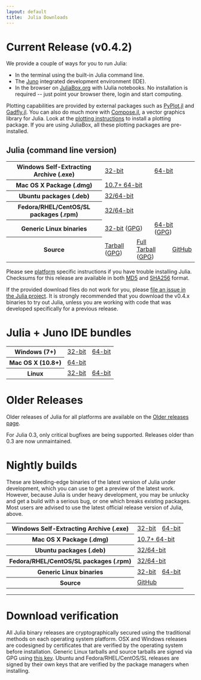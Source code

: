 ```yaml
---
layout: default
title:  Julia Downloads
---
```


# Current Release (v0.4.2)

We provide a couple of ways for you to run Julia:

* In the terminal using the built-in Julia command line.
* The [Juno](http://www.junolab.org) integrated development environment (IDE).
* In the browser on [JuliaBox.org](https://www.juliabox.org) with IJulia notebooks. No installation is required -- just point your browser there, login and start computing.

Plotting capabilities are provided by external packages such as
[PyPlot.jl](https://github.com/stevengj/PyPlot.jl) and
[Gadfly.jl](http://gadflyjl.org). You can also do much more with
[Compose.jl](http://composejl.org), a vector graphics library for
Julia. Look at the [plotting instructions](plotting.html) to install a
plotting package. If you are using JuliaBox, all these plotting
packages are pre-installed.

## Julia (command line version)
<table class="downloads"><tbody>
<tr>
    <th> Windows Self-Extracting Archive (.exe) </th>
    <td colspan="3"> <a href="https://s3.amazonaws.com/julialang/bin/winnt/x86/0.4/julia-0.4.2-win32.exe">32-bit</a> </td>
    <td colspan="3"> <a href="https://s3.amazonaws.com/julialang/bin/winnt/x64/0.4/julia-0.4.2-win64.exe">64-bit</a> </td>
</tr>
<tr>
    <th> Mac OS X Package (.dmg) </th>
    <td colspan="6"> <a href="https://s3.amazonaws.com/julialang/bin/osx/x64/0.4/julia-0.4.2-osx10.7+.dmg">10.7+ 64-bit</a> </td>
</tr>
<tr>
    <th> Ubuntu packages (.deb) </th>
    <td colspan="6"> <a href="https://launchpad.net/~staticfloat/+archive/juliareleases">32/64-bit</a> </td>
</tr>
<tr>
    <th> Fedora/RHEL/CentOS/SL packages (.rpm) </th>
    <td colspan="6"> <a href="https://copr.fedoraproject.org/coprs/nalimilan/julia/">32/64-bit</a> </td>
</tr>
<tr>
    <th> Generic Linux binaries </th>
    <td colspan="3"> <a href="https://julialang.s3.amazonaws.com/bin/linux/x86/0.4/julia-0.4.2-linux-i686.tar.gz">32-bit</a> (<a href="https://julialang.s3.amazonaws.com/bin/linux/x86/0.4/julia-0.4.2-linux-i686.tar.gz.asc">GPG</a>)</td>
    <td colspan="3"> <a href="https://julialang.s3.amazonaws.com/bin/linux/x64/0.4/julia-0.4.2-linux-x86_64.tar.gz">64-bit</a> (<a href="https://julialang.s3.amazonaws.com/bin/linux/x64/0.4/julia-0.4.2-linux-x86_64.tar.gz.asc">GPG</a>)</td>
</tr>
<tr>
    <th> Source </th>
    <td colspan="2"> <a href="https://github.com/JuliaLang/julia/releases/download/v0.4.2/julia-0.4.2.tar.gz">Tarball</a> (<a href="https://github.com/JuliaLang/julia/releases/download/v0.4.2/julia-0.4.2.tar.gz.asc">GPG</a>) </td>
    <td colspan="2"> <a href="https://github.com/JuliaLang/julia/releases/download/v0.4.2/julia-0.4.2-full.tar.gz">Full Tarball</a> (<a href="https://github.com/JuliaLang/julia/releases/download/v0.4.2/julia-0.4.2-full.tar.gz.asc">GPG</a>) </td>
    <td colspan="2"> <a href="https://github.com/JuliaLang/julia/tree/release-0.4">GitHub</a> </td>
</tr>
</tbody></table>

Please see [platform](platform.html) specific instructions if you have
trouble installing Julia.  Checksums for this release are available in both [MD5](https://s3.amazonaws.com/julialang/bin/checksums/julia-0.4.2.md5) and [SHA256](https://s3.amazonaws.com/julialang/bin/checksums/julia-0.4.2.sha256) format.

If the provided download files do not work for you, please [file an
issue in the Julia project](https://github.com/JuliaLang/julia/issues). It is strongly
recommended that you download the v0.4.x binaries to try out Julia,
unless you are working with code that was developed specifically for a
previous release.


# Julia + Juno IDE bundles

<table class="downloads"><tbody>
<tr>
  <th> Windows (7+) </th>
  <td> <a href="https://junolab.s3.amazonaws.com/release/1.1.0/juno-windows-x32.zip">32-bit</a> </td>
  <td> <a href="https://junolab.s3.amazonaws.com/release/1.1.0/juno-windows-x64.zip">64-bit</a> </td>
</tr>
<tr>
  <th> Mac OS X (10.8+)</th>
  <td colspan="2"> <a href="https://junolab.s3.amazonaws.com/release/1.1.0/juno-mac-x64.dmg">64-bit</a> </td>
</tr>
<tr>
  <th> Linux </th>
  <td> <a href="https://junolab.s3.amazonaws.com/release/1.1.0/juno-linux-x32.zip">32-bit</a> </td>
  <td> <a href="https://junolab.s3.amazonaws.com/release/1.1.0/juno-linux-x64.zip">64-bit</a> </td>
</tr>
</tbody></table>

# Older Releases

Older releases of Julia for all platforms are available on the [Older releases page](http://julialang.org/downloads/oldreleases.html).

For Julia 0.3, only critical bugfixes are being supported. Releases older than 0.3 are now unmaintained.

# Nightly builds

These are bleeding-edge binaries of the latest version of Julia under
development, which you can use to get a preview of the latest work.  However,
because Julia is under heavy development, you may be unlucky and get a
build with a serious bug, or one which breaks existing packages.  Most users
are advised to use the latest official release version of Julia, above.

<table class="downloads"><tbody>
<tr>
    <th> Windows Self-Extracting Archive (.exe) </th>
    <td> <a href="https://status.julialang.org/download/win32">32-bit</a> </td>
    <td> <a href="https://status.julialang.org/download/win64">64-bit</a> </td>
</tr>
<tr>
    <th> Mac OS X Package (.dmg) </th>
    <td colspan="2"> <a href="https://status.julialang.org/download/osx10.7+">10.7+ 64-bit</a> </td>
</tr>
<tr>
    <th> Ubuntu packages (.deb) </th>
    <td colspan="2"> <a href="https://launchpad.net/~staticfloat/+archive/julianightlies">32/64-bit</a> </td>
</tr>
<tr>
    <th> Fedora/RHEL/CentOS/SL packages (.rpm) </th>
    <td colspan="2"> <a href="https://copr.fedoraproject.org/coprs/nalimilan/julia-nightlies/">32/64-bit</a> </td>
</tr>
<tr>
    <th> Generic Linux binaries </th>
    <td> <a href="https://status.julialang.org/download/linux-i686">32-bit</a> </td>
    <td> <a href="https://status.julialang.org/download/linux-x86_64">64-bit</a> </td>
</tr>
<tr>
    <th> Source </th>
    <td colspan="2"> <a href="https://github.com/JuliaLang/julia">GitHub</a> </td>
</tr>
</tbody></table>

---

# Download verification
All Julia binary releases are cryptographically secured using the traditional methods on each
operating system platform.  OSX and Windows releases are codesigned by certificates that are
verified by the operating system before installation.  Generic Linux tarballs and source tarballs
are signed via GPG using [this key](../juliareleases.asc).  Ubuntu and Fedora/RHEL/CentOS/SL
releases are signed by their own keys that are verified by the package managers when installing.
